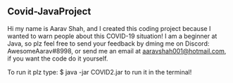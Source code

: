## Covid-JavaProject
Hi my name is Aarav Shah, and I created this coding project because I wanted to warn people about this COVID-19 situation! I am a beginner at Java, so plz feel free to send your feedback by dming me on Discord: AwesomeAarav#8998, or send me an email at [aaravshah001@hotmail.com](aaravshah001@hotmail.com), if you want the code do it yourself.

To run it plz type: 
$ java -jar COVID2.jar 
to run it in the terminal!

[](https://i.ibb.co/C9Jg1rg/CoVID-19.png)
